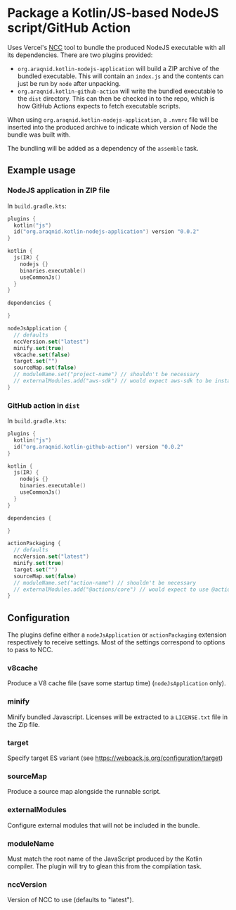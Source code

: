 # Package a Kotlin/JS-based NodeJS script/GitHub Action

Uses Vercel's [NCC](https://github.com/vercel/ncc) tool to bundle the produced NodeJS
executable with all its dependencies. There are two plugins provided:

- `org.araqnid.kotlin-nodejs-application` will build a ZIP archive of the bundled
  executable. This will contain an `index.js` and the contents can just be run by `node`
  after unpacking.
- `org.araqnid.kotlin-github-action` will write the bundled executable to the `dist`
  directory. This can then be checked in to the repo, which is how GitHub Actions expects
  to fetch executable scripts.

When using `org.araqnid.kotlin-nodejs-application`, a `.nvmrc` file will be inserted into the produced archive to
indicate which version of Node the bundle was built with.

The bundling will be added as a dependency of the `assemble` task.

## Example usage

### NodeJS application in ZIP file

In `build.gradle.kts`:

```kotlin
plugins {
  kotlin("js")
  id("org.araqnid.kotlin-nodejs-application") version "0.0.2"
}

kotlin {
  js(IR) {
    nodejs {}
    binaries.executable()
    useCommonJs()
  }
}

dependencies {

}

nodeJsApplication {
  // defaults
  nccVersion.set("latest")
  minify.set(true)
  v8cache.set(false)
  target.set("")
  sourceMap.set(false)
  // moduleName.set("project-name") // shouldn't be necessary
  // externalModules.add("aws-sdk") // would expect aws-sdk to be installed globally when executed
}
```

### GitHub action in `dist`

In `build.gradle.kts`:

```kotlin
plugins {
  kotlin("js")
  id("org.araqnid.kotlin-github-action") version "0.0.2"
}

kotlin {
  js(IR) {
    nodejs {}
    binaries.executable()
    useCommonJs()
  }
}

dependencies {

}

actionPackaging {
  // defaults
  nccVersion.set("latest")
  minify.set(true)
  target.set("")
  sourceMap.set(false)
  // moduleName.set("action-name") // shouldn't be necessary
  // externalModules.add("@actions/core") // would expect to use @actions/core installed on the runner
}
```


## Configuration

The plugins define either a `nodeJsApplication` or `actionPackaging` extension respectively to receive settings. Most of
the settings correspond to options to pass to NCC.

### v8cache

Produce a V8 cache file (save some startup time) (`nodeJsApplication` only).

### minify

Minify bundled Javascript. Licenses will be extracted to a `LICENSE.txt` file in the Zip file.

### target

Specify target ES variant (see https://webpack.js.org/configuration/target)

### sourceMap

Produce a source map alongside the runnable script.

### externalModules

Configure external modules that will not be included in the bundle.

### moduleName

Must match the root name of the JavaScript produced by the Kotlin compiler. The plugin will try to glean this from
the compilation task.

### nccVersion

Version of NCC to use (defaults to "latest").

